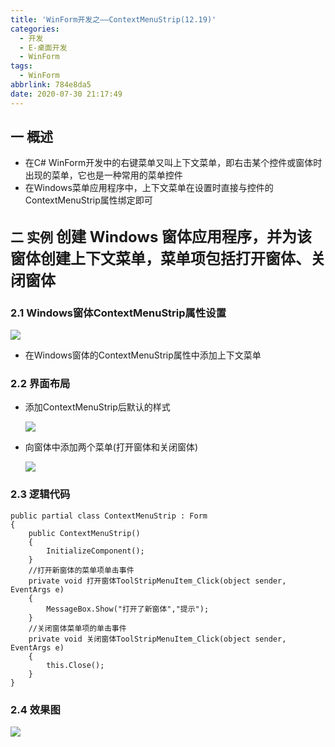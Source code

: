 ```yaml
---
title: 'WinForm开发之——ContextMenuStrip(12.19)'
categories:
  - 开发
  - E-桌面开发
  - WinForm
tags:
  - WinForm
abbrlink: 784e8da5
date: 2020-07-30 21:17:49
---
```

## 一 概述

* 在C# WinForm开发中的右键菜单又叫上下文菜单，即右击某个控件或窗体时出现的菜单，它也是一种常用的菜单控件
* 在Windows菜单应用程序中，上下文菜单在设置时直接与控件的ContextMenuStrip属性绑定即可

<!--more-->

## 二 实例  <font size=5> 创建 Windows 窗体应用程序，并为该窗体创建上下文菜单，菜单项包括打开窗体、关闭窗体 </font>
### 2.1 Windows窗体ContextMenuStrip属性设置
![][1]
* 在Windows窗体的ContextMenuStrip属性中添加上下文菜单
### 2.2 界面布局

* 添加ContextMenuStrip后默认的样式

  ![][2]
  
* 向窗体中添加两个菜单(打开窗体和关闭窗体)

  ![][3]

### 2.3 逻辑代码

```
public partial class ContextMenuStrip : Form
{
    public ContextMenuStrip()
    {
        InitializeComponent();
    }
    //打开新窗体的菜单项单击事件
    private void 打开窗体ToolStripMenuItem_Click(object sender, EventArgs e)
    {
        MessageBox.Show("打开了新窗体","提示");
    }
    //关闭窗体菜单项的单击事件
    private void 关闭窗体ToolStripMenuItem_Click(object sender, EventArgs e)
    {
        this.Close();
    }
}
```

### 2.4 效果图
![][4]




[1]:https://cdn.jsdelivr.net/gh/PGzxc/CDN/blog-image/csharp-winform-contextmenustrip-setting.png
[2]:https://cdn.jsdelivr.net/gh/PGzxc/CDN/blog-image/csharp-winform-contentmenustrip-drag-default.png
[3]:https://cdn.jsdelivr.net/gh/PGzxc/CDN/blog-image/csharp-winform-contentment-addmenu-view.gif
[4]:https://cdn.jsdelivr.net/gh/PGzxc/CDN/blog-image/csharp-winform-contentment-view.gif